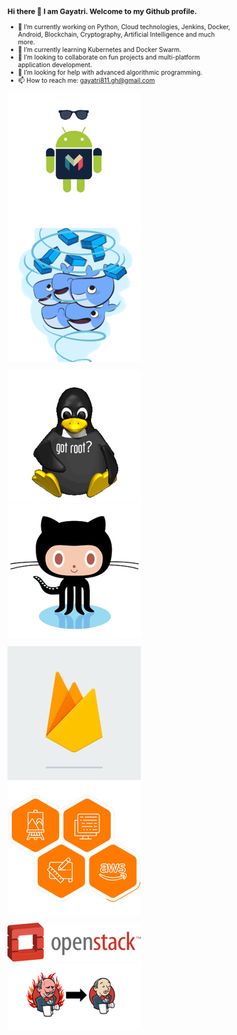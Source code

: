 ### Hi there 👋 I am Gayatri. Welcome to my Github profile.
- 🔭 I’m currently working on Python, Cloud technologies, Jenkins, Docker, Android, Blockchain, Cryptography, Artificial Intelligence and much more.
- 🌱 I’m currently learning Kubernetes and Docker Swarm.
- 👯 I’m looking to collaborate on fun projects and multi-platform application development.
- 🤔 I’m looking for help with advanced algorithmic programming.
- 📫 How to reach me: gayatri811.gh@gmail.com

 ![github-small](https://github.com/GayatriHungund81194/pics/blob/master/android.gif) ![github-small](https://github.com/GayatriHungund81194/pics/blob/master/docker.gif) 
 
 ![github-small](https://github.com/GayatriHungund81194/pics/blob/master/linux.gif) ![github-small](https://github.com/GayatriHungund81194/pics/blob/master/octocat.gif)
 
 ![github-small](https://github.com/GayatriHungund81194/pics/blob/master/firebase.gif) ![github-small](https://github.com/GayatriHungund81194/pics/blob/master/aws.gif)  
 
 ![github-small](https://github.com/GayatriHungund81194/pics/blob/master/openstack.png) ![github-small](https://github.com/GayatriHungund81194/pics/blob/master/jenkins.png)
 

<!--
**GayatriHungund81194/GayatriHungund81194** is a ✨ _special_ ✨ repository because its `README.md` (this file) appears on your GitHub profile.

Here are some ideas to get you started:

- 🔭 I’m currently working on Python, Cloud technologies, Jenkins, Docker, Android, Blockchain, Cryptography, Artificial Intelligence and much more.
- 🌱 I’m currently learning Kubernetes and Docker Swarm
- 👯 I’m looking to collaborate on fun projects and real-life problems.
- 🤔 I’m looking for help with advanced algorithmic programming.
- 📫 How to reach me: gayatri811.gh@gmail.com
-->
